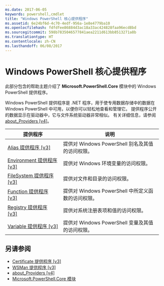 ```yaml
---
ms.date: 2017-06-05
keywords: powershell,cmdlet
title: "Windows PowerShell 核心提供程序"
ms.assetid: 6e24bf6d-4c70-4edf-956a-1e8e4779ba10
ms.openlocfilehash: fdfdfee86884d3ac18a33ac424828faa96ecd8bd
ms.sourcegitcommit: 598b7835046577841aea2211d613bb8513271a8b
ms.translationtype: HT
ms.contentlocale: zh-CN
ms.lasthandoff: 06/08/2017
---
```

# <a name="windows-powershell-core-providers"></a>Windows PowerShell 核心提供程序
此部分包含的帮助主题介绍了 **Microsoft.PowerShell.Core** 模块中的 Windows PowerShell 提供程序。

Windows PowerShell 提供程序是 .NET 程序，用于使专用数据存储中的数据在 Windows PowerShell 中可用，以便你可以轻松地查看和管理它。 提供程序公开的数据显示在驱动器中，它与文件系统驱动器非常相似。 有关详细信息，请参阅 [about_Providers [v4]](https://technet.microsoft.com/en-us/library/2d9b3f32-be78-49ad-a547-21231c803242)。

|提供程序|说明|
|------------|---------------|
|[Alias 提供程序 [v3]](https://technet.microsoft.com/en-us/library/dce3f872-aeff-4eb2-8b38-876cd612fc29)|提供对 Windows PowerShell 别名及其值的访问权限。|
|[Environment 提供程序 [v3]](https://technet.microsoft.com/en-us/library/94fcd05d-e702-4706-9b7d-ad7e5fd0ec09)|提供对 Windows 环境变量的访问权限。|
|[FileSystem 提供程序 [v3]](https://technet.microsoft.com/en-us/library/0e494537-dfdf-437a-8b27-c21e30aa1f9f)|提供对文件和目录的访问权限。|
|[Function 提供程序 [v3]](https://technet.microsoft.com/en-us/library/7dfc92f4-9a88-4399-978d-6d5d224b3e76)|提供对 Windows PowerShell 中所定义函数的访问权限。|
|[Registry 提供程序 [v3]](https://technet.microsoft.com/en-us/library/d3c8013c-8caa-48d7-9feb-bfef0d95926e)|提供对系统注册表项和值的访问权限。|
|[Variable 提供程序 [v3]](https://technet.microsoft.com/en-us/library/78dbcbbd-7946-4b9b-b75b-146f247f821c)|提供对 Windows PowerShell 变量及其值的访问权限。|

## <a name="see-also"></a>另请参阅
- [Certificate 提供程序 [v3]](https://technet.microsoft.com/en-us/library/3f743541-d0c6-4670-809a-b16fb01f7c4d)
- [WSMan 提供程序 [v3]](https://technet.microsoft.com/en-us/library/4c3d8d36-4f7a-4211-996f-64110e4b2eb7)
- [about_Providers [v4]](https://technet.microsoft.com/en-us/library/2d9b3f32-be78-49ad-a547-21231c803242)
- [Microsoft.PowerShell.Core 模块](Microsoft.PowerShell.Core-Module.md)

